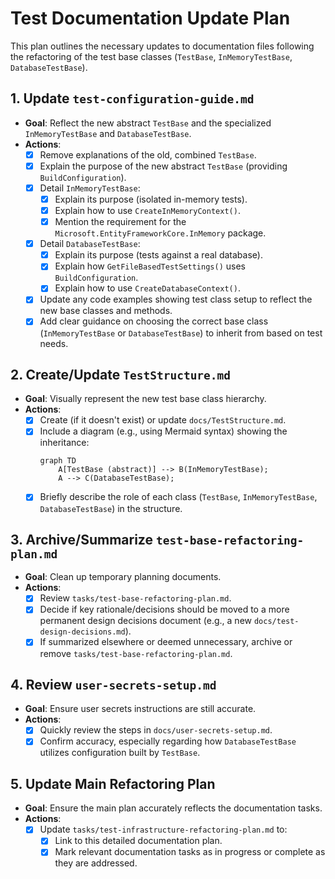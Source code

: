 # Test Documentation Update Plan

This plan outlines the necessary updates to documentation files following the refactoring of the test base classes (`TestBase`, `InMemoryTestBase`, `DatabaseTestBase`).

## 1. Update `test-configuration-guide.md`

- **Goal**: Reflect the new abstract `TestBase` and the specialized `InMemoryTestBase` and `DatabaseTestBase`.
- **Actions**:
  - [x] Remove explanations of the old, combined `TestBase`.
  - [x] Explain the purpose of the new abstract `TestBase` (providing `BuildConfiguration`).
  - [x] Detail `InMemoryTestBase`:
    - [x] Explain its purpose (isolated in-memory tests).
    - [x] Explain how to use `CreateInMemoryContext()`.
    - [x] Mention the requirement for the `Microsoft.EntityFrameworkCore.InMemory` package.
  - [x] Detail `DatabaseTestBase`:
    - [x] Explain its purpose (tests against a real database).
    - [x] Explain how `GetFileBasedTestSettings()` uses `BuildConfiguration`.
    - [x] Explain how to use `CreateDatabaseContext()`.
  - [x] Update any code examples showing test class setup to reflect the new base classes and methods.
  - [x] Add clear guidance on choosing the correct base class (`InMemoryTestBase` or `DatabaseTestBase`) to inherit from based on test needs.

## 2. Create/Update `TestStructure.md`

- **Goal**: Visually represent the new test base class hierarchy.
- **Actions**:
  - [x] Create (if it doesn't exist) or update `docs/TestStructure.md`.
  - [x] Include a diagram (e.g., using Mermaid syntax) showing the inheritance:
    ```mermaid
    graph TD
        A[TestBase (abstract)] --> B(InMemoryTestBase);
        A --> C(DatabaseTestBase);
    ```
  - [x] Briefly describe the role of each class (`TestBase`, `InMemoryTestBase`, `DatabaseTestBase`) in the structure.

## 3. Archive/Summarize `test-base-refactoring-plan.md`

- **Goal**: Clean up temporary planning documents.
- **Actions**:
  - [x] Review `tasks/test-base-refactoring-plan.md`.
  - [x] Decide if key rationale/decisions should be moved to a more permanent design decisions document (e.g., a new `docs/test-design-decisions.md`).
  - [x] If summarized elsewhere or deemed unnecessary, archive or remove `tasks/test-base-refactoring-plan.md`.

## 4. Review `user-secrets-setup.md`

- **Goal**: Ensure user secrets instructions are still accurate.
- **Actions**:
  - [x] Quickly review the steps in `docs/user-secrets-setup.md`.
  - [x] Confirm accuracy, especially regarding how `DatabaseTestBase` utilizes configuration built by `TestBase`.

## 5. Update Main Refactoring Plan

- **Goal**: Ensure the main plan accurately reflects the documentation tasks.
- **Actions**:
  - [x] Update `tasks/test-infrastructure-refactoring-plan.md` to:
    - [x] Link to this detailed documentation plan.
    - [x] Mark relevant documentation tasks as in progress or complete as they are addressed.